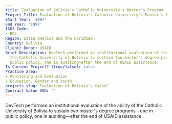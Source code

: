 ```yaml
---
title: Evaluation of Bolivia's Catholic University's Master's Program
Project Title: Evaluation of Bolivia's Catholic University's Master's Program
Start Year: '1997'
End Year: '1997'
ISO3 Code:
- BOL
Region: Latin America and the Caribbean
Country: Bolivia
Client/ Donor: USAID
Brief Description: DevTech performed an institutional evaluation of the ability of
  the Catholic University of Bolivia to sustain two master's degree programs—one in
  public policy, one in auditing—after the end of USAID assistance.
Is Current Project? (true/false): false
Practice Area:
- Monitoring and Evaluation
- Education, Gender and Youth
projects_slug: Evaluation-of-Bolivia's-Cathol
Contract Value USD: ''
---
```


DevTech performed an institutional evaluation of the ability of the Catholic University of Bolivia to sustain two master's degree programs—one in public policy, one in auditing—after the end of USAID assistance.
